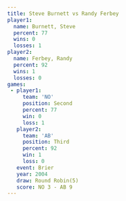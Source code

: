 ```yaml
---
title: Steve Burnett vs Randy Ferbey
player1:              
  name: Burnett, Steve
  percent: 77         
  wins: 0             
  losses: 1           
player2:              
  name: Ferbey, Randy 
  percent: 92         
  wins: 1             
  losses: 0           
games:
 - player1:          
     team: 'NO'      
     position: Second
     percent: 77     
     win: 0          
     loss: 1         
   player2:         
     team: 'AB'     
     position: Third
     percent: 92    
     win: 1         
     loss: 0        
   event: Brier        
   year: 2004          
   draw: Round Robin(5)
   score: NO 3 - AB 9  
---
```

